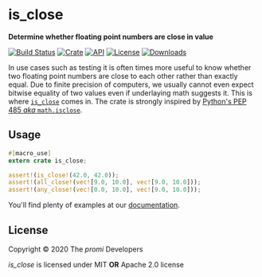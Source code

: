 # is_close
**Determine whether floating point numbers are close in value**

[![Build Status](https://travis-ci.org/PM4Rs/is_close.svg?branch=master)](https://travis-ci.org/PM4Rs/is_close)
[![Crate](https://img.shields.io/crates/v/is_close)](https://crates.io/crates/is_close)
[![API](https://docs.rs/is_close/badge.svg)](https://docs.rs/is_close)
[![License](https://img.shields.io/crates/l/is_close)](https://crates.io/crates/is_close#license)
[![Downloads](https://img.shields.io/crates/d/is_close)](https://crates.io/crates/is_close)

In use cases such as testing it is often times more useful to know whether two floating point
numbers are close to each other rather than exactly equal. Due to finite precision of computers,
we usually cannot even expect bitwise equality of two values even if underlaying math suggests
it. This is where [`is_close`](https://crates.io/crates/is_close) comes in. The crate is
strongly inspired by
[Python's PEP 485 _aka_ `math.isclose`](https://www.python.org/dev/peps/pep-0485/).

## Usage

```rust
#[macro_use]
extern crate is_close;

assert!(is_close!(42.0, 42.0));
assert!(all_close!(vec![9.0, 10.0], vec![9.0, 10.0]));
assert!(any_close!(vec![0.0, 10.0], vec![9.0, 10.0]));
```

You'll find plenty of examples at our [documentation](https://docs.rs/is_close).

## License
Copyright © 2020 The _promi_ Developers

_is_close_ is licensed under MIT **OR** Apache 2.0 license
